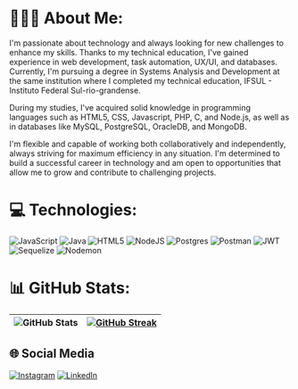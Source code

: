 # 👨🏻‍💻 About Me:
I'm passionate about technology and always looking for new challenges to enhance my skills. Thanks to my technical education, I've gained experience in web development, task automation, UX/UI, and databases. Currently, I'm pursuing a degree in Systems Analysis and Development at the same institution where I completed my technical education, IFSUL - Instituto Federal Sul-rio-grandense.

During my studies, I've acquired solid knowledge in programming languages such as HTML5, CSS, Javascript, PHP, C, and Node.js, as well as in databases like MySQL, PostgreSQL, OracleDB, and MongoDB.

I'm flexible and capable of working both collaboratively and independently, always striving for maximum efficiency in any situation. I'm determined to build a successful career in technology and am open to opportunities that allow me to grow and contribute to challenging projects.

# 💻 Technologies:
![JavaScript](https://img.shields.io/badge/javascript-%23323330.svg?style=flat&logo=javascript&logoColor=%23F7DF1E) ![Java](https://img.shields.io/badge/java-%23ED8B00.svg?style=flat&logo=openjdk&logoColor=white) ![HTML5](https://img.shields.io/badge/html5-%23E34F26.svg?style=flat&logo=html5&logoColor=white) ![NodeJS](https://img.shields.io/badge/node.js-6DA55F?style=flat&logo=node.js&logoColor=white) ![Postgres](https://img.shields.io/badge/postgres-%23316192.svg?style=flat&logo=postgresql&logoColor=white) ![Postman](https://img.shields.io/badge/Postman-FF6C37?style=flat&logo=postman&logoColor=white) ![JWT](https://img.shields.io/badge/JWT-black?style=flat&logo=JSON%20web%20tokens) ![Sequelize](https://img.shields.io/badge/Sequelize-52B0E7?style=flat&logo=Sequelize&logoColor=white) ![Nodemon](https://img.shields.io/badge/NODEMON-%23323330.svg?style=flat&logo=nodemon&logoColor=%BBDEAD)

# 📊 GitHub Stats:
| ![GitHub Stats](https://github-readme-stats.vercel.app/api?username=NatanMendes0&show_icons=true&theme=dark) | [![GitHub Streak](https://github-readme-streak-stats-silk-nine.vercel.app?user=NatanMendes0&theme=dark)](https://git.io/streak-stats)
| --- | --- |

## 🌐 Social Media
[![Instagram](https://img.shields.io/badge/Instagram-%23E4405F.svg?logo=Instagram&logoColor=white)](https://instagram.com/xnatx___) [![LinkedIn](https://img.shields.io/badge/LinkedIn-%230077B5.svg?logo=linkedin&logoColor=white)](https://linkedin.com/in/natancruzmendes) 
